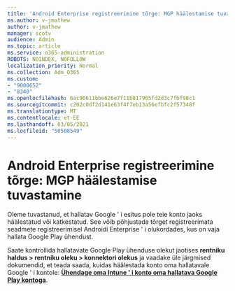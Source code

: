 ```yaml
---
title: 'Android Enterprise registreerimine tõrge: MGP häälestamise tuvastamine'
ms.author: v-jmathew
author: v-jmathew
manager: scotv
audience: Admin
ms.topic: article
ms.service: o365-administration
ROBOTS: NOINDEX, NOFOLLOW
localization_priority: Normal
ms.collection: Adm_O365
ms.custom:
- "9000652"
- "8340"
ms.openlocfilehash: 6ac90611bbe626e7f11b817965fd2d3c7fbf98c1
ms.sourcegitcommit: c202c0df2d141e63f4f7eb13a56efbfc2f57348f
ms.translationtype: MT
ms.contentlocale: et-EE
ms.lasthandoff: 03/05/2021
ms.locfileid: "50508549"
---
```

# <a name="android-enterprise-enrollment-error-mgp-set-up-detection"></a>Android Enterprise registreerimine tõrge: MGP häälestamise tuvastamine

Oleme tuvastanud, et hallatav Google ' i esitus pole teie konto jaoks häälestatud või katkestatud. See võib põhjustada tõrget registreerimata seadmete registreerimisel Androidi Enterprise ' i olukordades, kus on vaja hallata Google Play ühendust.

Saate kontrollida hallatavate Google Play ühenduse olekut jaotises **rentniku haldus > rentniku oleku > konnektori olekus** ja vaadake üle järgmised dokumendid, et teada saada, kuidas häälestada konto oma hallatavale Google ' i kontole: **[Ühendage oma Intune ' i konto oma hallatava Google Play kontoga](https://docs.microsoft.com/mem/intune/enrollment/connect-intune-android-enterprise)**.
